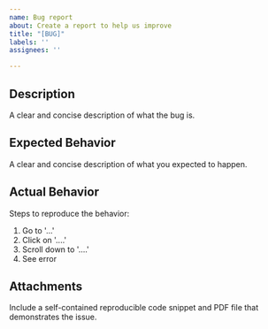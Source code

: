 ```yaml
---
name: Bug report
about: Create a report to help us improve
title: "[BUG]"
labels: ''
assignees: ''

---
```


## Description
A clear and concise description of what the bug is.

## Expected Behavior
A clear and concise description of what you expected to happen.

## Actual Behavior
Steps to reproduce the behavior:
1. Go to '...'
2. Click on '....'
3. Scroll down to '....'
4. See error

## Attachments
Include a self-contained reproducible code snippet and PDF file that demonstrates the issue.
